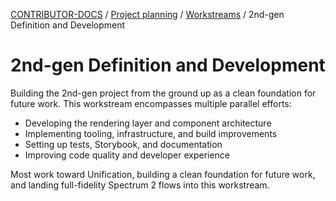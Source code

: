 <!-- Generated breadcrumbs - DO NOT EDIT -->

[CONTRIBUTOR-DOCS](../../../README.md) / [Project planning](../../README.md) / [Workstreams](../README.md) / 2nd-gen Definition and Development

<!-- Document title (editable) -->

# 2nd-gen Definition and Development

<!-- Document content (editable) -->

Building the 2nd-gen project from the ground up as a clean foundation for future work. This workstream encompasses multiple parallel efforts:

- Developing the rendering layer and component architecture
- Implementing tooling, infrastructure, and build improvements
- Setting up tests, Storybook, and documentation
- Improving code quality and developer experience

Most work toward Unification, building a clean foundation for future work, and landing full-fidelity Spectrum 2 flows into this workstream.

